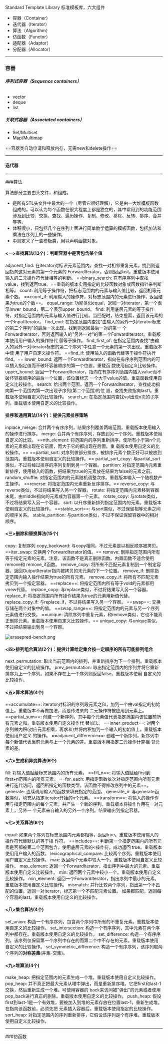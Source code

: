 Standard Template Library 标准模板库，六大组件

- 容器（Container）
- 迭代器（Iterator）
- 算法（Algorithm）
- 仿函数（Functor）
- 适配器（Adaptor）
- 分配器（Allocator）

----



### 容器

###### **序列式容器（Sequence containers）**

- vector 
- deque
- list

##### **关联式容器（Associated containers）**

- Set/Multiset
-  Map/Multimap

==容器类自动申请和释放内存，无需new和delete操作==

----



#### 迭代器

----



###算法

算法部分主要由头文件<algorithm>，<numeric>和<functional>组成。

- <algorithm>是所有STL头文件中最大的一个（尽管它很好理解），它是由一大堆模版函数组成的，可以认为每个函数在很大程度上都是独立的，其中常用到的功能范围涉及到比较、交换、查找、遍历操作、复制、修改、移除、反转、排序、合并等等。
- <numeric>体积很小，只包括几个在序列上面进行简单数学运算的模板函数，包括加法和乘法在序列上的一些操作。
- <functional>中则定义了一些模板类，用以声明函数对象。





#### <一>查找算法(13个)：判断容器中是否包含某个值

adjacent_find:   在iterator对标识元素范围内，查找一对相邻重复元素，找到则返回指向这对元素的第一个元素的                                                 ForwardIterator。否则返回last。重载版本使用输入的二元操作符代替相等的判断。
==binary_search:   在有序序列中查找value，找到返回true。==重载的版本实用指定的比较函数对象或函数指针来判断相等。
count:                利用等于操作符，把标志范围内的元素与输入值比较，返回相等元素个数。
==count_if:            利用输入的操作符，对标志范围内的元素进行操作，返回结果为true的个数==。
equal_range:     功能类似equal，返回一对iterator，第一个表示lower_bound，第二个表示upper_bound。
find:                   利用底层元素的等于操作符，对指定范围内的元素与输入值进行比较。当匹配时，结束搜索，返回该元素的                               一个InputIterator。
find_end:          在指定范围内查找"由输入的另外一对iterator标志的第二个序列"的最后一次出现。找到则返回最后一对的第一                            个ForwardIterator，否则返回输入的"另外一对"的第一个ForwardIterator。重载版本使用用户输入的操作符代                               替等于操作。
find_first_of:     在指定范围内查找"由输入的另外一对iterator标志的第二个序列"中任意一个元素的第一次出现。重载版本中使                             用了用户自定义操作符。
==find_if:               使用输入的函数代替等于操作符执行find。==
lower_bound:   返回一个ForwardIterator，指向在有序序列范围内的可以插入指定值而不破坏容器顺序的第一个位置。重载函                             数使用自定义比较操作。
upper_bound:  返回一个ForwardIterator，指向在有序序列范围内插入value而不破坏容器顺序的最后一个位置，该位置标志                               一个大于value的值。重载函数使用自定义比较操作。
search:              给出两个范围，返回一个ForwardIterator，查找成功指向第一个范围内第一次出现子序列(第二个范围)的位                                 置，查找失败指向last1。重载版本使用自定义的比较操作。
search_n:          在指定范围内查找val出现n次的子序列。重载版本使用自定义的比较操作。





#### 排序和通用算法(14个)：提供元素排序策略

inplace_merge:      合并两个有序序列，结果序列覆盖两端范围。重载版本使用输入的操作进行排序。
merge:                    合并两个有序序列，存放到另一个序列。重载版本使用自定义的比较。
==nth_element:          将范围内的序列重新排序，使所有小于第n个元素的元素都出现在它前面，而大于它的都出现在后面。重                                    载版本使用自定义的比较操作。==
==partial_sort:            对序列做部分排序，被排序元素个数正好可以被放到范围内。重载版本使用自定义的比较操作。==
partial_sort_copy: 与partial_sort类似，不过将经过排序的序列复制到另一个容器。
partition:                 对指定范围内元素重新排序，使用输入的函数，把结果为true的元素放在结果为false的元素之前。
random_shuffle:    对指定范围内的元素随机调整次序。重载版本输入一个随机数产生操作。
==reverse:                  将指定范围内元素重新反序排序。==
reverse_copy:        与reverse类似，不过将结果写入另一个容器。
rotate:                     将指定范围内元素移到容器末尾，由middle指向的元素成为容器第一个元素。
rotate_copy:           与rotate类似，不过将结果写入另一个容器。
sort:                         以升序重新排列指定范围内的元素。重载版本使用自定义的比较操作。
==stable_sort==:            与sort类似，不过保留相等元素之间的顺序关系。
stable_partition:    与partition类似，不过不保证保留容器中的相对顺序。



#### <三>删除和替换算法(15个)

copy:                    复制序列
copy_backward:  与copy相同，不过元素是以相反顺序被拷贝。
==iter_swap:           交换两个ForwardIterator的值。==
remove:               删除指定范围内所有等于指定元素的元素。注意，该函数不是真正删除函数。内置函数不适合使用remove和                               remove_if函数。
remove_copy:     将所有不匹配元素复制到一个制定容器，返回OutputIterator指向被拷贝的末元素的下一个位置。
remove_if:           删除指定范围内输入操作结果为true的所有元素。
remove_copy_if: 将所有不匹配元素拷贝到一个指定容器。
==replace==:               将指定范围内所有等于vold的元素都用vnew代替。
replace_copy:     与replace类似，不过将结果写入另一个容器。
replace_if:           将指定范围内所有操作结果为true的元素用新值代替。
replace_copy_if: 与replace_if，不过将结果写入另一个容器。
==swap==:                   交换存储在两个对象中的值。
==swap_range==:       将指定范围内的元素与另一个序列元素值进行交换。
==unique:                清除序列中重复元素，和remove类似，它也不能真正删除元素。重载版本使用自定义比较操作。==
unique_copy:      与unique类似，不过把结果输出到另一个容器。

![erasepred-bench.png](https://hipchat.ygomi.com/files/1/40/BcU54oyCfBoI9rb/erasepred-bench.png)



#### <四>排列组合算法(2个)：提供计算给定集合按一定顺序的所有可能排列组合

next_permutation: 取出当前范围内的排列，并重新排序为下一个排列。重载版本使用自定义的比较操作。
prev_permutation: 取出指定范围内的序列并将它重新排序为上一个序列。如果不存在上一个序列则返回false。重载版本使用                                   自定义的比较操作。



#### <五>算术算法(4个)

==accumulate==:               iterator对标识的序列段元素之和，加到一个由val指定的初始值上。重载版本不再做加法，而是传进来的                                      二元操作符被应用到元素上。
==partial_sum==:               创建一个新序列，其中每个元素值代表指定范围内该位置前所有元素之和。重载版本使用自定义操作代                                      替加法。
==inner_product==:           对两个序列做内积(对应元素相乘，再求和)并将内积加到一个输入的初始值上。重载版本使用用户定义                                        的操作。
==adjacent_difference==: 创建一个新序列，新序列中每个新值代表当前元素与上一个元素的差。重载版本用指定二元操作计算相                                      邻元素的差。





#### <六>生成和异变算法(6个)

fill:                 将输入值赋给标志范围内的所有元素。
==fill_n==:            将输入值赋给first到first+n范围内的所有元素。
==for_each:      用指定函数依次对指定范围内所有元素进行迭代访问，返回所指定的函数类型。该函数不得修改序列中的元素==。
generate:      连续调用输入的函数来填充指定的范围。
generate_n: 与generate函数类似，填充从指定iterator开始的n个元素。
==transform==:    将输入的操作作用与指定范围内的每个元素，并产生一个新的序列。重载版本将操作作用在一对元素上，另外一                        个元素来自输入的另外一个序列。结果输出到指定容器。





#### <七>关系算法(8个)

equal:                                  如果两个序列在标志范围内元素都相等，返回true。重载版本使用输入的操作符代替默认的等于操                                               作符。
==includes==:                             判断第一个指定范围内的所有元素是否都被第二个范围包含，使用底层元素的<操作符，成功返回                                                true。重载版本使用用户输入的函数。
lexicographical_compare: 比较两个序列。重载版本使用用户自定义比较操作。
max:                                     返回两个元素中较大一个。重载版本使用自定义比较操作。
max_element:                      返回一个ForwardIterator，指出序列中最大的元素。重载版本使用自定义比较操作。
min:                                      返回两个元素中较小一个。重载版本使用自定义比较操作。
min_element:                       返回一个ForwardIterator，指出序列中最小的元素。重载版本使用自定义比较操作。
mismatch:                            并行比较两个序列，指出第一个不匹配的位置，返回一对iterator，标志第一个不匹配元素位置。                                                 如果都匹配，返回每个容器的last。重载版本使用自定义的比较操作。



#### <八>集合算法(4个)

set_union:                            构造一个有序序列，包含两个序列中所有的不重复元素。重载版本使用自定义的比较操作。
set_intersection:                 构造一个有序序列，其中元素在两个序列中都存在。重载版本使用自定义的比较操作。
set_difference:                    构造一个有序序列，该序列仅保留第一个序列中存在的而第二个中不存在的元素。重载版本使用                                                  自定义的比较操作。
set_symmetric_difference: 构造一个有序序列，该序列取两个序列的**对称差集**(并集-交集)。



#### <九>堆算法(4个)

make_heap: 把指定范围内的元素生成一个堆。重载版本使用自定义比较操作。
pop_heap:   并不真正把最大元素从堆中弹出，而是重新排序堆。它把first和last-1交换，然后重新生成一个堆。可使用容器的                       back来访问被"弹出"的元素或者使用pop_back进行真正的删除。重载版本使用自定义的比较操作。
push_heap: 假设first到last-1是一个有效堆，要被加入到堆的元素存放在位置last-1，重新生成堆。在指向该函数前，必须先把                       元素插入容器后。重载版本使用指定的比较操作。
sort_heap:  对指定范围内的序列重新排序，它假设该序列是个有序堆。重载版本使用自定义比较操作。

----

###仿函数

